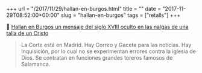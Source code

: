 +++
url = "/2017/11/29/hallan-en-burgos.html"
title = ""
date = "2017-11-29T08:52:00+00:00"
slug = "hallan-en-burgos"
tags = ["retalls"]
+++

📎 [Hallan en Burgos un mensaje del siglo XVIII oculto en las nalgas de una talla de un Cristo](http://www.20minutos.es/noticia/3198679/0/burgos-mensaje-siglo-xviii-oculto-nalgas-talla-cristo/)

> La Corte está en Madrid. Hay Correo y Gaceta para las noticias. Hay Inquisición, por lo cual no se experimentan errores contra la iglesia de Dios. Se contratan en funciones grandes toreros famosos de Salamanca.
